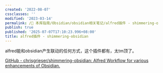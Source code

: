```yaml
---
created: '2022-08-07'
cssclasses: ''
modified: '2023-03-14'
permalink: /🧰 本库指南/Obsidian/obsidian相关笔记/alfred插件 - shimmering-obsidian.md
publish: true
published: '2025-07-07T17:10:23.996+08:00'
title: alfred插件 - shimmering-obsidian
---
```

alfred能和obsidian产生联动的任何方式，这个插件都有，太tm顶了。

[GitHub - chrisgrieser/shimmering-obsidian: Alfred Workflow for various enhancements of Obsidian.](https://github.com/chrisgrieser/shimmering-obsidian)
